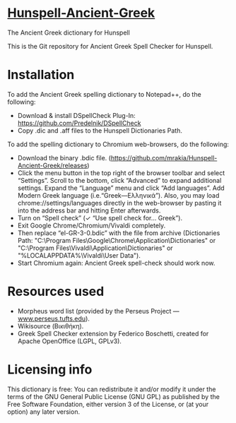 # [Hunspell-Ancient-Greek](https://github.com/mrakia/hunspell-ancient-greek)

The Ancient Greek dictionary for Hunspell

This is the Git repository for Ancient Greek Spell Checker for Hunspell.

# Installation
To add the Ancient Greek spelling dictionary to Notepad++, do the following:

- Download & install DSpellCheck Plug-In: https://github.com/Predelnik/DSpellCheck
- Copy .dic and .aff files to the Hunspell Dictionaries Path.

To add the spelling dictionary to Chromium web-browsers, do the following:

- Download the binary .bdic file. (https://github.com/mrakia/Hunspell-Ancient-Greek/releases)
- Click the menu button in the top right of the browser toolbar and select “Settings”. Scroll to the bottom, click “Advanced” to expand additional settings. Expand the “Language” menu and click “Add languages”. Add Modern Greek language (i.e.“Greek—Ελληνικά”). Also, you may load chrome://settings/languages directly in the web-browser by pasting it into the address bar and hitting Enter afterwards.
- Turn on “Spell check” (✓ “Use spell check for… Greek”).
- Exit Google Chrome/Chromium/Vivaldi completely.
- Then replace “el-GR-3-0.bdic” with the file from archive (Dictionaries Path: "C:\Program Files\Google\Chrome\Application\Dictionaries" or "C:\Program Files\Vivaldi\Application\Dictionaries\" or "%LOCALAPPDATA%\Vivaldi\User Data\").
- Start Chromium again: Ancient Greek spell-check should work now.

# Resources used
- Morpheus word list (provided by the Perseus Project — www.perseus.tufts.edu).
- Wikisource (Βικιθήκη).
- Greek Spell Checker extension by Federico Boschetti, created for Apache OpenOffice (LGPL, GPLv3).

# Licensing info
This dictionary is free: You can redistribute it and/or modify it under the terms of the GNU General Public License (GNU GPL) as published by the Free Software Foundation, either version 3 of the License, or (at your option) any later version.

<!--- codetypo:ignore Boschetti LOCALAPPDATA Wikisource bdic Βικιθήκη Ελληνικά --->
